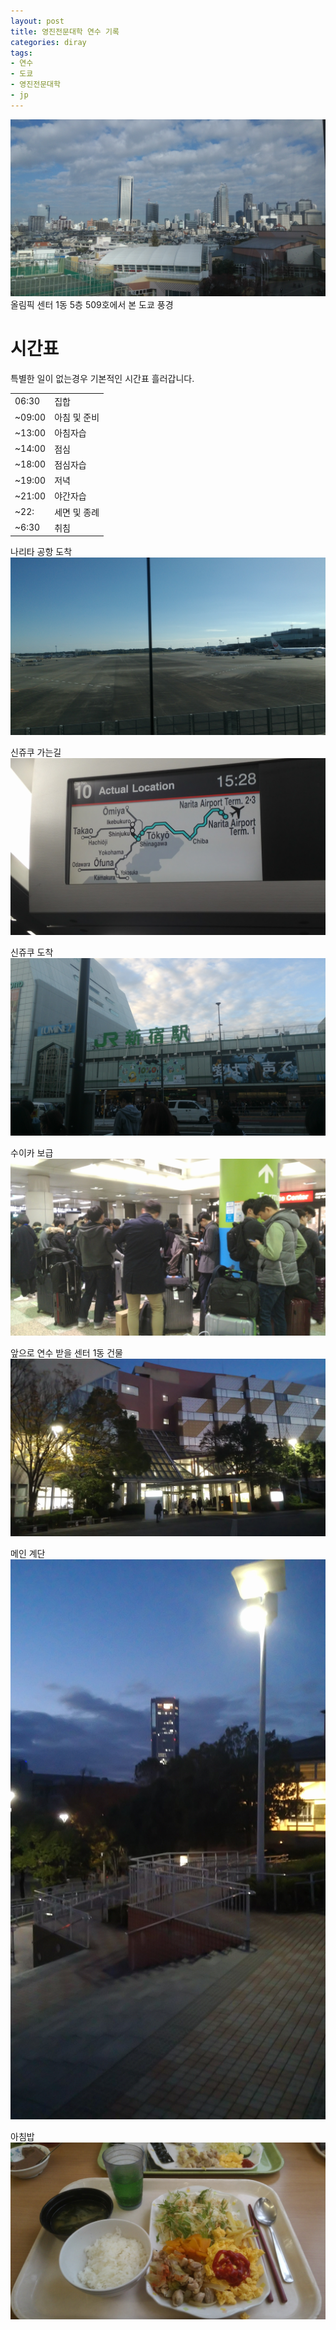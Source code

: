 ```yaml
---
layout: post
title: 영진전문대학 연수 기록
categories: diray
tags:
- 연수
- 도쿄
- 영진전문대학
- jp
---
```

<img src="/images/jp/post1/07_5fsemina room landscape.jpg" class="fit image">
올림픽 센터 1동 5층 509호에서 본 도쿄 풍경

# 시간표

특별한 일이 없는경우 기본적인 시간표 흘러갑니다.
<table>
    <tr>
        <td>06:30</td>
        <td>집합</td>
    </tr>
    <tr>
        <td>~09:00</td>
        <td>아침 및 준비</td>
    </tr>
    <tr>
        <td>~13:00</td>
        <td>아침자습</td>
    </tr>
    <tr>
        <td>~14:00</td>
        <td>점심</td>
    </tr>
    <tr>
        <td>~18:00</td>
        <td>점심자습</td>
    </tr>
    <tr>
        <td>~19:00</td>
        <td>저녁</td>
    </tr>
    <tr>
        <td>~21:00</td>
        <td>야간자습</td>
    </tr>
    <tr>
        <td>~22:</td>
        <td>세면 및 종례</td>
    </tr>
    <tr>
        <td>~6:30</td>
        <td>취침</td>
    </tr>
</table>

나리타 공항 도착
<img src="/images/jp/post1/01_arrive_narita.jpg" class="fit image">

신쥬쿠 가는길
<img src="/images/jp/post1/02_shinjukyu.jpg" class="fit image">

신쥬쿠 도착
<img src="/images/jp/post1/04_arriveshinjukyu.jpg" class="fit image">

수이카 보급
<img src="/images/jp/post1/03_suica.jpg" class="fit image">

앞으로 연수 받을 센터 1동 건물
<img src="/images/jp/post1/06_center1dong.jpg" class="fit image">

메인 계단
<img src="/images/jp/post1/05_mainstair.jpg" class="fit image">

아침밥
<img src="/images/jp/post1/08_14break.jpg" class="fit image">
